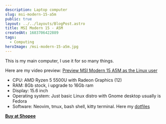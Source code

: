 ```yaml
---
description: Laptop computer
slug: msi-modern-15-a5m
public: true
layout: ../../layouts/BlogPost.astro
title: MSI Modern 15 - A5M
createdAt: 1683706422889
tags:
  - Computing
heroImage: /msi-modern-15-a5m.jpg
---
```


This is my main computer, I use it for so many things.

Here are my video preview: [Preview MSI Modern 15 A5M as the Linux user](https://www.youtube.com/watch?v=uBiPyuqfN-Q)

- CPU: AMD Ryzen 5 5500U with Radeon Graphics (12)
- RAM: 8Gb stock, i upgrade to 16Gb ram
- Display: 15.6 inch
- Operating system: Just basic Linux distro with Gnome desktop usually is Fedora
- Software: Neovim, tmux, bash shell, kitty terminal. Here my [dotfiles](https://github.com/ongedit/dotfiles)

**[Buy at Shopee](https://shope.ee/5fGmaZPtDM)**
